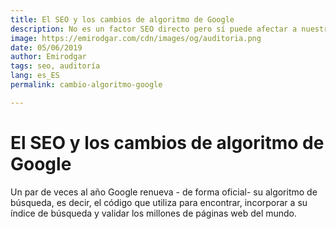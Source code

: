 ```yaml
---
title: El SEO y los cambios de algoritmo de Google
description: No es un factor SEO directo pero sí puede afectar a nuestra estrategia de posicionamiento web
image: https://emirodgar.com/cdn/images/og/auditoria.png
date: 05/06/2019
author: Emirodgar
tags: seo, auditoría
lang: es_ES
permalink: cambio-algoritmo-google

---
```


# El SEO y los cambios de algoritmo de Google

Un par de veces al año Google renueva - de forma oficial- su algoritmo de búsqueda, es decir, el código que utiliza para encontrar, incorporar a su índice de búsqueda y validar los millones de páginas web del mundo.

<!--stackedit_data:
eyJoaXN0b3J5IjpbMTEzNDQwNDQ1NV19
-->